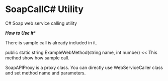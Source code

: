 # SoapCallC# Utility
C# Soap web service calling utility

***How to Use it****

There is sample call is already included in it.

public static string ExampleWebMethod(string name, int number)  << This method show how sample call.

SoapAPIProxy is a proxy class. You can directly use WebServiceCaller class and set method name and parameters.
